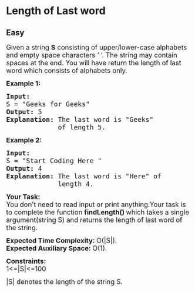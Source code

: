 # Length of Last word
## Easy
<div class="problems_problem_content__Xm_eO"><p><span style="font-size:18px">Given a string <strong>S</strong> consisting of upper/lower-case alphabets and empty space characters ‘ ‘. The string may contain spaces at the end. You will have return the length of last word which consists of alphabets only.</span></p>

<p><span style="font-size:18px"><strong>Example 1:</strong></span></p>

<pre><span style="font-size:18px"><strong>Input:
</strong>S = "Geeks for Geeks"<strong>
Output: </strong>5
<strong>Explanation: </strong>The last word is "Geeks" 
&nbsp;            of length 5.</span></pre>

<p><span style="font-size:18px"><strong>Example 2:</strong></span></p>

<pre><span style="font-size:18px"><strong>Input:
</strong>S = "Start Coding Here "
<strong>Output: </strong>4
<strong>Explanation: </strong>The last word is "Here" of
&nbsp;            length 4.</span></pre>

<p><span style="font-size:18px"><strong>Your Task:</strong><br>
You don't&nbsp;need to&nbsp;read&nbsp;input or print anything.Your task is to complete the function <strong>findLength()&nbsp;</strong>which takes a single argument(string S) and returns the length of last word of the string.</span></p>

<p><span style="font-size:18px"><strong>Expected Time Complexity:&nbsp;</strong>O(|S|).<br>
<strong>Expected Auxiliary Space:&nbsp;</strong>O(1).</span></p>

<p><span style="font-size:18px"><strong>Constraints:</strong><br>
1&lt;=|S|&lt;=100</span></p>

<p><span style="font-size:18px">|S| denotes the length of the string S.</span></p>
</div>